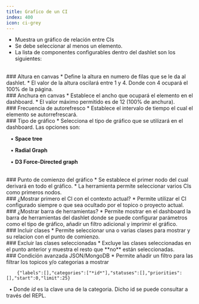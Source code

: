 ```yaml
---
title: Grafico de un CI 
index: 400
icon: ci-grey
---
```

* Muestra un gráfico de relación entre CIs
* Se debe seleccionar al menos un elemento.
* La lista de componentes configurables dentro del dashlet son los siguientes:

<br />
### Altura en canvas
* Define la altura en numero de filas que se le da al dashlet.
* El valor de la altura oscilará entre 1 y 4. Donde con 4 ocupará el 100% de la página.

<br />
### Anchura en canvas
* Establece el ancho que ocupará el elemento en el dashboard.
* El valor máximo permitido es de 12 (100% de anchura).

<br/>
### Frecuencia de autorefresco
* Establece el intervalo de tiempo el cual el elemento se autorrefrescará.

<br />
### Tipo de gráfico
* Selecciona el tipo de gráfico que se utilizará en el dashboard. Las opciones son: <br />

&nbsp; &nbsp;• **Space tree** <br />

&nbsp; &nbsp;• **Radial Graph** <br />

&nbsp; &nbsp;• **D3 Force-Directed graph** <br />


<br />
### Punto de comienzo del gráfico
* Se establece el primer nodo del cual derivará en todo el gráfico. 
* La herramienta permite seleccionar varios CIs como primeros nodos.

<br />
### ¿Mostrar primero el CI con el contexto actual?
* Permite utilizar el CI configurado siempre o que sea ocultado por el topico o proyecto actual.

<br />
### ¿Mostrar barra de herramientas?
* Permite mostrar en el dashboard la barra de herramientas del dashlet donde se puede configurar parámetros como el tipo de gráfico, añadir un filtro adicional y imprimir el gráfico.

<br />
### Incluir clases
* Permite seleccionar una o varias clases para mostrar y su relacion con el punto de comienzo.

<br />
### Excluir las clases seleccionadas
* Excluye las clases seleccionadas en el punto anterior y muestra el resto que **no** están seleccionadas.

<br />
### Condición avanzada JSON/MongoDB
* Permite añadir un filtro para las filtrar los topicos y/o categorias a mostrar
            
        {"labels":[],"categories":["*id*"],"statuses":[],"priorities":[],"start":0,"limit":25} 


&nbsp;&nbsp;• Donde *id* es la clave una de la categoria. Dicho id se puede consultar a través del REPL.

